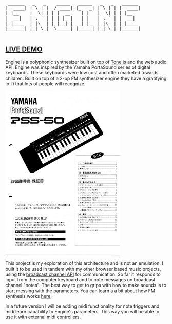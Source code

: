 <pre>
 ______   _   _    _____   _____   _   _   ______ 
|  ____| | \ | |  / ____| |_   _| | \ | | |  ____|
| |__    |  \| | | |  __    | |   |  \| | | |__   
|  __|   | . ` | | | |_ |   | |   | . ` | |  __|  
| |____  | |\  | | |__| |  _| |_  | |\  | | |____ 
|______| |_| \_|  \_____| |_____| |_| \_| |______|
                                                                                              
</pre>

## [LIVE DEMO](https://gabrieldavison.github.io/engine/)

Engine is a polyphonic synthesizer built on top of [Tone.js](https://tonejs.github.io/) and the web audio API. Engine was inspired by the Yamaha PortaSound series of digital keyboards. These keyboards were low cost and often marketed towards children. Built on top of a 2-op FM synthesizer engine they have a gratifying lo-fi that lots of people will recognize.

![Portasound Manual](./docs/images/portasound.png)

This project is my exploration of this architecture and is not an emulation. I built it to be used in tandem with my other browser based music projects, using the [broadcast channel API](https://developer.mozilla.org/en-US/docs/Web/API/Broadcast_Channel_API) for communication. So far it responds to input from the computer keyboard and to note messages on broadcast channel "notes". The best way to get to grips with how to make sounds is to start messing with the parameters. You can learn a a bit about how FM synthesis works [here](https://en.wikipedia.org/wiki/Frequency_modulation_synthesis).

In a future version I will be adding midi functionality for note triggers and midi learn capability to Engine's parameters. This way you will be able to use it with external midi controllers.
